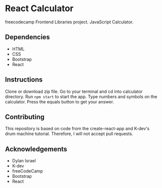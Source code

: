 # React Calculator
freecodecamp Frontend Libraries project. JavaScript Calculator. 

## Dependencies
* HTML
* CSS
* Bootstrap 
* React

## Instructions
Clone or download zip file. Go to your terminal and cd into calculator directory. Run ```npm start``` to start the app. Type numbers and symbols on the calculator. Press the equals button to get your answer.

## Contributing
This repository is based on code from the create-react-app and K-dev's drum machine tutorial. Therefore, I will not accept pull requests.

## Acknowledgements
* Dylan Israel
* K-dev
* freeCodeCamp
* Bootstrap
* React
